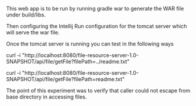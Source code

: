 This web app is to be run by running gradle war to generate the WAR file under build/libs.

Then configuring the Intellij Run configuration for the tomcat server which will serve the war file.

Once the tomcat server is running you can test in the following ways

curl -i "http://localhost:8080/file-resource-server-1.0-SNAPSHOT/api/file/getFile?filePath=../readme.txt"

curl -i "http://localhost:8080/file-resource-server-1.0-SNAPSHOT/api/file/getFile?filePath=readme.txt"

The point of this experiment was to verify that caller could not escape from base directory in accessing files.
